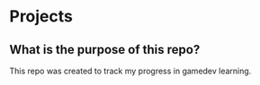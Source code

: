 # Projects

## What is the purpose of this repo? ## 

This repo was created to track my progress in gamedev learning.
